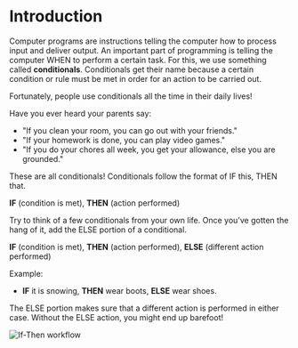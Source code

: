 # Introduction

Computer programs are instructions telling the computer how to process input and deliver output. An important part of programming is telling the computer WHEN to perform a certain task. For this, we use something called **conditionals**. Conditionals get their name because a certain condition or rule must be met in order for an action to be carried out.

Fortunately, people use conditionals all the time in their daily lives!

Have you ever heard your parents say:

* "If you clean your room, you can go out with your friends."
* "If your homework is done, you can play video games."
* "If you do your chores all week, you get your allowance, else you are grounded."

These are all conditionals! Conditionals follow the format of IF this, THEN that.

**IF** (condition is met), **THEN** (action performed)

Try to think of a few conditionals from your own life. Once you've gotten the hang of it, add the ELSE portion of a conditional.

**IF** (condition is met), **THEN** (action performed), **ELSE** (different action performed)

Example:

* **IF** it is snowing, **THEN** wear boots, **ELSE** wear shoes.

The ELSE portion makes sure that a different action is performed in either case. Without the ELSE action, you might end up barefoot!

![If-Then workflow](/static/courses/csintro/conditionals/flowchart.PNG)